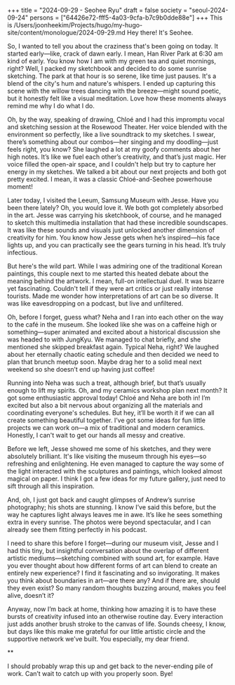 +++
title = "2024-09-29 - Seohee Ryu"
draft = false
society = "seoul-2024-09-24"
persons = ["64426e72-fff5-4a03-9cfa-b7c9b0dde88e"]
+++
This is /Users/joonheekim/Projects/hugo/my-hugo-site/content/monologue/2024-09-29.md
Hey there! It's Seohee. 

So, I wanted to tell you about the craziness that's been going on today. It started early—like, crack of dawn early. I mean, Han River Park at 6:30 am kind of early. You know how I am with my green tea and quiet mornings, right? Well, I packed my sketchbook and decided to do some sunrise sketching. The park at that hour is so serene, like time just pauses. It's a blend of the city's hum and nature's whispers. I ended up capturing this scene with the willow trees dancing with the breeze—might sound poetic, but it honestly felt like a visual meditation. Love how these moments always remind me why I do what I do.

Oh, by the way, speaking of drawing, Chloé and I had this impromptu vocal and sketching session at the Rosewood Theater. Her voice blended with the environment so perfectly, like a live soundtrack to my sketches. I swear, there’s something about our combos—her singing and my doodling—just feels right, you know? She laughed a lot at my goofy comments about her high notes. It’s like we fuel each other’s creativity, and that’s just magic. Her voice filled the open-air space, and I couldn't help but try to capture her energy in my sketches. We talked a bit about our next projects and both got pretty excited. I mean, it was a classic Chloé-and-Seohee powerhouse moment!

Later today, I visited the Leeum, Samsung Museum with Jesse. Have you been there lately? Oh, you would love it. We both got completely absorbed in the art. Jesse was carrying his sketchbook, of course, and he managed to sketch this multimedia installation that had these incredible soundscapes. It was like these sounds and visuals just unlocked another dimension of creativity for him. You know how Jesse gets when he’s inspired—his face lights up, and you can practically see the gears turning in his head. It’s truly infectious.

But here's the wild part. While I was admiring one of the traditional Korean paintings, this couple next to me started this heated debate about the meaning behind the artwork. I mean, full-on intellectual duel. It was bizarre yet fascinating. Couldn't tell if they were art critics or just really intense tourists. Made me wonder how interpretations of art can be so diverse. It was like eavesdropping on a podcast, but live and unfiltered.

Oh, before I forget, guess what? Neha and I ran into each other on the way to the café in the museum. She looked like she was on a caffeine high or something—super animated and excited about a historical discussion she was headed to with JungKyu. We managed to chat briefly, and she mentioned she skipped breakfast again. Typical Neha, right? We laughed about her eternally chaotic eating schedule and then decided we need to plan that brunch meetup soon. Maybe drag her to a solid meal next weekend so she doesn’t end up having just coffee!

Running into Neha was such a treat, although brief, but that’s usually enough to lift my spirits. Oh, and my ceramics workshop plan next month? It got some enthusiastic approval today! Chloé and Neha are both in! I’m excited but also a bit nervous about organizing all the materials and coordinating everyone's schedules. But hey, it’ll be worth it if we can all create something beautiful together. I’ve got some ideas for fun little projects we can work on—a mix of traditional and modern ceramics. Honestly, I can't wait to get our hands all messy and creative.

Before we left, Jesse showed me some of his sketches, and they were absolutely brilliant. It's like visiting the museum through his eyes—so refreshing and enlightening. He even managed to capture the way some of the light interacted with the sculptures and paintings, which looked almost magical on paper. I think I got a few ideas for my future gallery, just need to sift through all this inspiration.

And, oh, I just got back and caught glimpses of Andrew’s sunrise photography; his shots are stunning. I know I’ve said this before, but the way he captures light always leaves me in awe. It’s like he sees something extra in every sunrise. The photos were beyond spectacular, and I can already see them fitting perfectly in his podcast.

I need to share this before I forget—during our museum visit, Jesse and I had this tiny, but insightful conversation about the overlap of different artistic mediums—sketching combined with sound art, for example. Have you ever thought about how different forms of art can blend to create an entirely new experience? I find it fascinating and so invigorating. It makes you think about boundaries in art—are there any? And if there are, should they even exist? So many random thoughts buzzing around, makes you feel alive, doesn’t it?

Anyway, now I’m back at home, thinking how amazing it is to have these bursts of creativity infused into an otherwise routine day. Every interaction just adds another brush stroke to the canvas of life. Sounds cheesy, I know, but days like this make me grateful for our little artistic circle and the supportive network we’ve built. You especially, my dear friend.

**

I should probably wrap this up and get back to the never-ending pile of work. Can’t wait to catch up with you properly soon. Bye!

